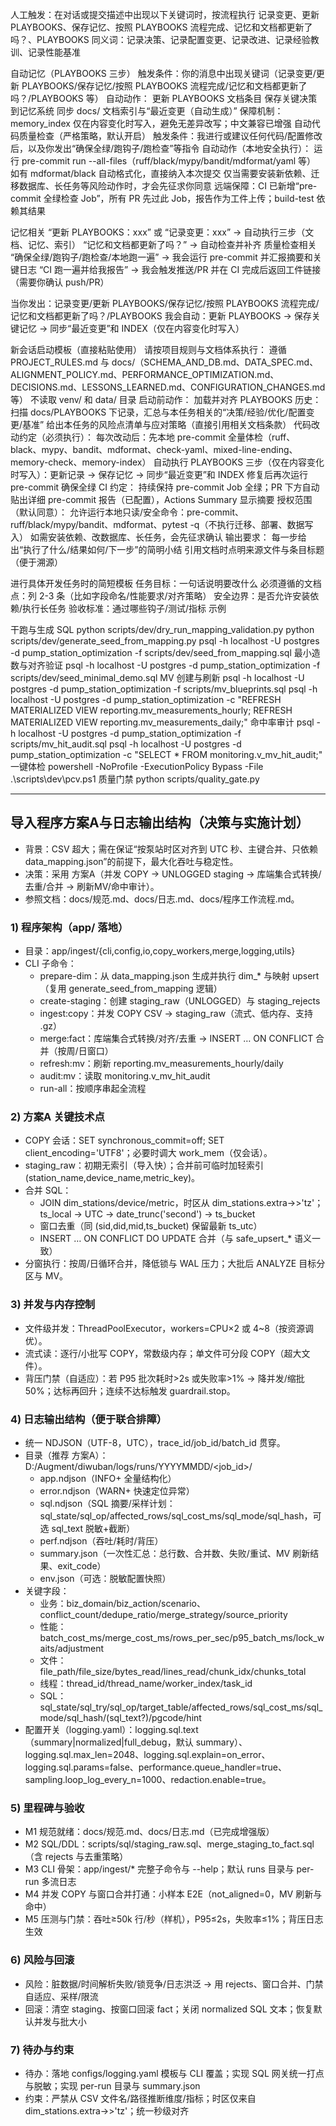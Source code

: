 人工触发：在对话或提交描述中出现以下关键词时，按流程执行
记录变更、更新 PLAYBOOKS、保存记忆、按照 PLAYBOOKS 流程完成、记忆和文档都更新了吗？、PLAYBOOKS
同义词：记录决策、记录配置变更、记录改进、记录经验教训、记录性能基准

自动记忆（PLAYBOOKS 三步）
触发条件：你的消息中出现关键词（记录变更/更新 PLAYBOOKS/保存记忆/按照 PLAYBOOKS 流程完成/记忆和文档都更新了吗？/PLAYBOOKS 等）
自动动作：
更新 PLAYBOOKS 文档条目
保存关键决策到记忆系统
同步 docs/ 文档索引与“最近变更（自动生成）”
保障机制：memory_index 仅在内容变化时写入，避免无差异改写；中文兼容已增强
自动代码质量检查（严格策略，默认开启）
触发条件：我进行或建议任何代码/配置修改后，以及你发出“确保全绿/跑钩子/跑检查”等指令
自动动作（本地安全执行）：
运行 pre-commit run --all-files（ruff/black/mypy/bandit/mdformat/yaml 等）
如有 mdformat/black 自动格式化，直接纳入本次提交
仅当需要安装新依赖、迁移数据库、长任务等风险动作时，才会先征求你同意
远端保障：CI 已新增“pre-commit 全绿检查 Job”，所有 PR 先过此 Job，报告作为工件上传；build-test 依赖其结果

记忆相关
“更新 PLAYBOOKS：xxx” 或 “记录变更：xxx” → 自动执行三步（文档、记忆、索引）
“记忆和文档都更新了吗？” → 自动检查并补齐
质量检查相关
“确保全绿/跑钩子/跑检查/本地跑一遍” → 我会运行 pre-commit 并汇报摘要和关键日志
“CI 跑一遍并给我报告” → 我会触发推送/PR 并在 CI 完成后返回工件链接（需要你确认 push/PR）

当你发出：记录变更/更新 PLAYBOOKS/保存记忆/按照 PLAYBOOKS 流程完成/记忆和文档都更新了吗？/PLAYBOOKS
我会自动：更新 PLAYBOOKS → 保存关键记忆 → 同步“最近变更”和 INDEX（仅在内容变化时写入）

新会话启动模板（直接粘贴使用）
请按项目规则与文档体系执行：
遵循 PROJECT_RULES.md 与 docs/（SCHEMA_AND_DB.md、DATA_SPEC.md、ALIGNMENT_POLICY.md、PERFORMANCE_OPTIMIZATION.md、DECISIONS.md、LESSONS_LEARNED.md、CONFIGURATION_CHANGES.md 等）
不读取 venv/ 和 data/ 目录
启动前动作：
加载并对齐 PLAYBOOKS 历史：扫描 docs/PLAYBOOKS 下记录，汇总与本任务相关的“决策/经验/优化/配置变更/基准”
给出本任务的风险点清单与应对策略（直接引用相关文档条款）
代码改动约定（必须执行）：
每次改动后：先本地 pre-commit 全量体检（ruff、black、mypy、bandit、mdformat、check-yaml、mixed-line-ending、memory-check、memory-index）
自动执行 PLAYBOOKS 三步（仅在内容变化时写入）：更新记录 → 保存记忆 → 同步“最近变更”和 INDEX
修复后再次运行 pre-commit 确保全绿
CI 约定：
持续保持 pre-commit Job 全绿；PR 下方自动贴出详细 pre-commit 报告（已配置），Actions Summary 显示摘要
授权范围（默认同意）：
允许运行本地只读/安全命令：pre-commit、ruff/black/mypy/bandit、mdformat、pytest -q（不执行迁移、部署、数据写入）
如需安装依赖、改数据库、长任务，会先征求确认
输出要求：
每一步给出“执行了什么/结果如何/下一步”的简明小结
引用文档时点明来源文件与条目标题（便于溯源）

进行具体开发任务时的简短模板
任务目标：一句话说明要改什么
必须遵循的文档点：列 2-3 条（比如字段命名/性能要求/对齐策略）
安全边界：是否允许安装依赖/执行长任务
验收标准：通过哪些钩子/测试/指标
示例

干跑与生成 SQL
python scripts/dev/dry_run_mapping_validation.py
python scripts/dev/generate_seed_from_mapping.py
psql -h localhost -U postgres -d pump_station_optimization -f scripts/dev/seed_from_mapping.sql
最小造数与对齐验证
psql -h localhost -U postgres -d pump_station_optimization -f scripts/dev/seed_minimal_demo.sql
MV 创建与刷新
psql -h localhost -U postgres -d pump_station_optimization -f scripts/mv_blueprints.sql
psql -h localhost -U postgres -d pump_station_optimization -c "REFRESH MATERIALIZED VIEW reporting.mv_measurements_hourly; REFRESH MATERIALIZED VIEW reporting.mv_measurements_daily;"
命中率审计
psql -h localhost -U postgres -d pump_station_optimization -f scripts/mv_hit_audit.sql
psql -h localhost -U postgres -d pump_station_optimization -c "SELECT * FROM monitoring.v_mv_hit_audit;"
一键体检
powershell -NoProfile -ExecutionPolicy Bypass -File .\\scripts\\dev\\pcv.ps1
质量门禁
python scripts/quality_gate.py

______________________________________________________________________

## 导入程序方案A与日志输出结构（决策与实施计划）

- 背景：CSV 超大；需在保证“按泵站时区对齐到 UTC 秒、主键合并、只依赖 data_mapping.json”的前提下，最大化吞吐与稳定性。
- 决策：采用 方案A（并发 COPY → UNLOGGED staging → 库端集合式转换/去重/合并 → 刷新MV/命中审计）。
- 参照文档：docs/规范.md、docs/日志.md、docs/程序工作流程.md。

### 1) 程序架构（app/ 落地）

- 目录：app/ingest/{cli,config,io,copy_workers,merge,logging,utils}
- CLI 子命令：
  - prepare-dim：从 data_mapping.json 生成并执行 dim\_\* 与映射 upsert（复用 generate_seed_from_mapping 逻辑）
  - create-staging：创建 staging_raw（UNLOGGED）与 staging_rejects
  - ingest:copy：并发 COPY CSV → staging_raw（流式、低内存、支持 .gz）
  - merge:fact：库端集合式转换/对齐/去重 → INSERT … ON CONFLICT 合并（按周/日窗口）
  - refresh:mv：刷新 reporting.mv_measurements_hourly/daily
  - audit:mv：读取 monitoring.v_mv_hit_audit
  - run-all：按顺序串起全流程

### 2) 方案A 关键技术点

- COPY 会话：SET synchronous_commit=off; SET client_encoding='UTF8'；必要时调大 work_mem（仅会话）。
- staging_raw：初期无索引（导入快）；合并前可临时加轻索引 (station_name,device_name,metric_key)。
- 合并 SQL：
  - JOIN dim_stations/device/metric，时区从 dim_stations.extra->>'tz'；ts_local → UTC → date_trunc('second') → ts_bucket
  - 窗口去重（同 (sid,did,mid,ts_bucket) 保留最新 ts_utc）
  - INSERT … ON CONFLICT DO UPDATE 合并（与 safe_upsert\_\* 语义一致）
- 分窗执行：按周/日循环合并，降低锁与 WAL 压力；大批后 ANALYZE 目标分区与 MV。

### 3) 并发与内存控制

- 文件级并发：ThreadPoolExecutor，workers=CPU×2 或 4~8（按资源调优）。
- 流式读：逐行/小批写 COPY，常数级内存；单文件可分段 COPY（超大文件）。
- 背压门禁（自适应）：若 P95 批次耗时>2s 或失败率>1% → 降并发/缩批 50%；达标再回升；连续不达标触发 guardrail.stop。

### 4) 日志输出结构（便于联合排障）

- 统一 NDJSON（UTF-8，UTC），trace_id/job_id/batch_id 贯穿。
- 目录（推荐 方案A）：D:/Augment/diwuban/logs/runs/YYYYMMDD/\<job_id>/
  - app.ndjson（INFO+ 全量结构化）
  - error.ndjson（WARN+ 快速定位异常）
  - sql.ndjson（SQL 摘要/采样计划：sql_state/sql_op/affected_rows/sql_cost_ms/sql_mode/sql_hash，可选 sql_text 脱敏+截断）
  - perf.ndjson（吞吐/耗时/背压）
  - summary.json（一次性汇总：总行数、合并数、失败/重试、MV 刷新结果、exit_code）
  - env.json（可选：脱敏配置快照）
- 关键字段：
  - 业务：biz_domain/biz_action/scenario、conflict_count/dedupe_ratio/merge_strategy/source_priority
  - 性能：batch_cost_ms/merge_cost_ms/rows_per_sec/p95_batch_ms/lock_waits/adjustment
  - 文件：file_path/file_size/bytes_read/lines_read/chunk_idx/chunks_total
  - 线程：thread_id/thread_name/worker_index/task_id
  - SQL：sql_state/sql_try/sql_op/target_table/affected_rows/sql_cost_ms/sql_mode/sql_hash/(sql_text?)/pgcode/hint
- 配置开关（logging.yaml）：logging.sql.text（summary|normalized|full_debug，默认 summary）、logging.sql.max_len=2048、logging.sql.explain=on_error、logging.sql.params=false、performance.queue_handler=true、sampling.loop_log_every_n=1000、redaction.enable=true。

### 5) 里程碑与验收

- M1 规范就绪：docs/规范.md、docs/日志.md（已完成增强版）
- M2 SQL/DDL：scripts/sql/staging_raw.sql、merge_staging_to_fact.sql（含 rejects 与去重策略）
- M3 CLI 骨架：app/ingest/\* 完整子命令与 --help；默认 runs 目录与 per-run 多流日志
- M4 并发 COPY 与窗口合并打通：小样本 E2E（not_aligned=0，MV 刷新与命中）
- M5 压测与门禁：吞吐≥50k 行/秒（样机），P95≤2s，失败率≤1%；背压日志生效

### 6) 风险与回滚

- 风险：脏数据/时间解析失败/锁竞争/日志洪泛 → 用 rejects、窗口合并、门禁自适应、采样/限流
- 回滚：清空 staging、按窗口回滚 fact；关闭 normalized SQL 文本；恢复默认并发与批大小

### 7) 待办与约束

- 待办：落地 configs/logging.yaml 模板与 CLI 覆盖；实现 SQL 网关统一打点与脱敏；实现 per-run 目录与 summary.json
- 约束：严禁从 CSV 文件名/路径推断维度/指标；时区仅来自 dim_stations.extra->>'tz'；统一秒级对齐
